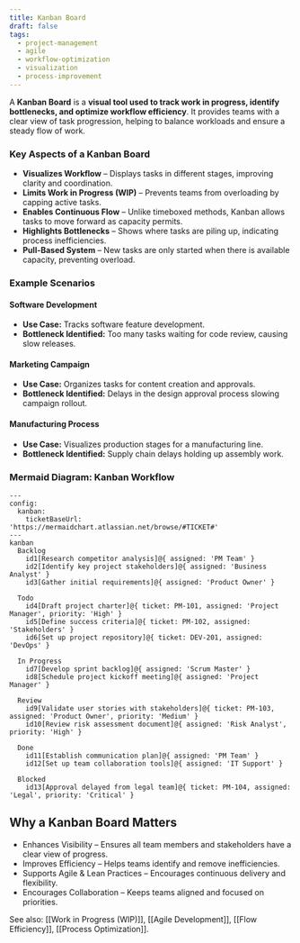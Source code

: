 ```yaml
---
title: Kanban Board
draft: false
tags:
  - project-management
  - agile
  - workflow-optimization
  - visualization
  - process-improvement
---
```


A **Kanban Board** is a **visual tool used to track work in progress, identify bottlenecks, and optimize workflow efficiency**. It provides teams with a clear view of task progression, helping to balance workloads and ensure a steady flow of work.

### **Key Aspects of a Kanban Board**
- **Visualizes Workflow** – Displays tasks in different stages, improving clarity and coordination.
- **Limits Work in Progress (WIP)** – Prevents teams from overloading by capping active tasks.
- **Enables Continuous Flow** – Unlike timeboxed methods, Kanban allows tasks to move forward as capacity permits.
- **Highlights Bottlenecks** – Shows where tasks are piling up, indicating process inefficiencies.
- **Pull-Based System** – New tasks are only started when there is available capacity, preventing overload.

### **Example Scenarios**

#### **Software Development**
- **Use Case:** Tracks software feature development.
- **Bottleneck Identified:** Too many tasks waiting for code review, causing slow releases.

#### **Marketing Campaign**
- **Use Case:** Organizes tasks for content creation and approvals.
- **Bottleneck Identified:** Delays in the design approval process slowing campaign rollout.

#### **Manufacturing Process**
- **Use Case:** Visualizes production stages for a manufacturing line.
- **Bottleneck Identified:** Supply chain delays holding up assembly work.

### **Mermaid Diagram: Kanban Workflow**
```mermaid
---
config:
  kanban:
    ticketBaseUrl: 'https://mermaidchart.atlassian.net/browse/#TICKET#'
---
kanban
  Backlog
    id1[Research competitor analysis]@{ assigned: 'PM Team' }
    id2[Identify key project stakeholders]@{ assigned: 'Business Analyst' }
    id3[Gather initial requirements]@{ assigned: 'Product Owner' }

  Todo
    id4[Draft project charter]@{ ticket: PM-101, assigned: 'Project Manager', priority: 'High' }
    id5[Define success criteria]@{ ticket: PM-102, assigned: 'Stakeholders' }
    id6[Set up project repository]@{ ticket: DEV-201, assigned: 'DevOps' }

  In Progress
    id7[Develop sprint backlog]@{ assigned: 'Scrum Master' }
    id8[Schedule project kickoff meeting]@{ assigned: 'Project Manager' }

  Review
    id9[Validate user stories with stakeholders]@{ ticket: PM-103, assigned: 'Product Owner', priority: 'Medium' }
    id10[Review risk assessment document]@{ assigned: 'Risk Analyst', priority: 'High' }

  Done
    id11[Establish communication plan]@{ assigned: 'PM Team' }
    id12[Set up team collaboration tools]@{ assigned: 'IT Support' }

  Blocked
    id13[Approval delayed from legal team]@{ ticket: PM-104, assigned: 'Legal', priority: 'Critical' }
```

## Why a Kanban Board Matters

- Enhances Visibility – Ensures all team members and stakeholders have a clear view of progress.
- Improves Efficiency – Helps teams identify and remove inefficiencies.
- Supports Agile & Lean Practices – Encourages continuous delivery and flexibility.
- Encourages Collaboration – Keeps teams aligned and focused on priorities.

See also: [[Work in Progress (WIP)]], [[Agile Development]], [[Flow Efficiency]], [[Process Optimization]].